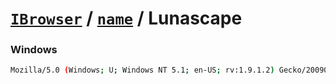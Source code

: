# [`IBrowser`](/api/ua-parser-js/get-browser.md) / [`name`](../name.md) / Lunascape

### Windows

```sh
Mozilla/5.0 (Windows; U; Windows NT 5.1; en-US; rv:1.9.1.2) Gecko/20090804 Firefox/3.5.2 Lunascape/5.1.4.5
```